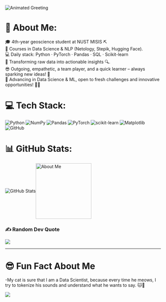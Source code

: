 <!-- Animated greeting using readme-typing-svg -->
<img src="https://readme-typing-svg.herokuapp.com/?lines=Greetings%20to%20you%20%F0%9F%91%8B,%20my%20name%20is%20Ilya...;I%20am%20a%20Data%20Scientist%20and%20ML%20Engineer;Happy%20to%20see%20you%20on%20my%20profile...;Join%20me%20on%20this%20journey%20of%20innovation!&center=true&width=500&height=50&color=E22FE4" alt="Animated Greeting" />


# 💫 About Me:
🎓 4th-year geoscience student at NUST MISIS ⛏️  <br> 
🚀 Courses in Data Science & NLP (Netology, Stepik, Hugging Face).  <br>
💻 Daily stack: Python · PyTorch · Pandas · SQL · Scikit-learn  <br>
🔧 Transforming raw data into actionable insights 🔍.  <br>
😎 Outgoing, empathetic, a team player, and a quick learner – always sparking new ideas! 🤩  <br>
🌟 Advancing in Data Science & ML, open to fresh challenges and innovative opportunities! 🚀🔥


# 💻 Tech Stack:
![Python](https://img.shields.io/badge/python-3670A0?style=for-the-badge&logo=python&logoColor=ffdd54) 
![NumPy](https://img.shields.io/badge/numpy-%23013243.svg?style=for-the-badge&logo=numpy&logoColor=white) 
![Pandas](https://img.shields.io/badge/pandas-%23150458.svg?style=for-the-badge&logo=pandas&logoColor=white) 
![PyTorch](https://img.shields.io/badge/PyTorch-%23EE4C2C.svg?style=for-the-badge&logo=PyTorch&logoColor=white) 
![scikit-learn](https://img.shields.io/badge/scikit--learn-%23F7931E.svg?style=for-the-badge&logo=scikit-learn&logoColor=white) 
![Matplotlib](https://img.shields.io/badge/Matplotlib-%23ffffff.svg?style=for-the-badge&logo=Matplotlib&logoColor=black) 
![GitHub](https://img.shields.io/badge/github-%23121011.svg?style=for-the-badge&logo=github&logoColor=white)

# 📊 GitHub Stats:
<div style="display: flex; align-items: center;">
  <img src="https://github-readme-stats.vercel.app/api?username=SUKUNA-AI&theme=neon-dark&hide_border=false&include_all_commits=true&count_private=false&show_icons=true&line_height=20" alt="GitHub Stats" />
  <img src="https://raw.githubusercontent.com/7oSkaaa/7oSkaaa/refs/heads/main/Images/about_me.gif" alt="About Me" width="180"/>
</div>


    
### ✍️ Random Dev Quote
![](https://quotes-github-readme.vercel.app/api?type=horizontal&theme=radical)

---
# 😎 Fun Fact About Me
-My cat is sure that I am a Data Scientist, because every time he meows, I try to tokenize his sounds and understand what he wants to say. 🐱💬


[![](https://visitcount.itsvg.in/api?id=SUKUNA-AI&icon=0&color=0)](https://visitcount.itsvg.in)

<!-- Proudly created with GPRM ( https://gprm.itsvg.in ) -->

<!-- Proudly created with GPRM ( https://gprm.itsvg.in ) -->
